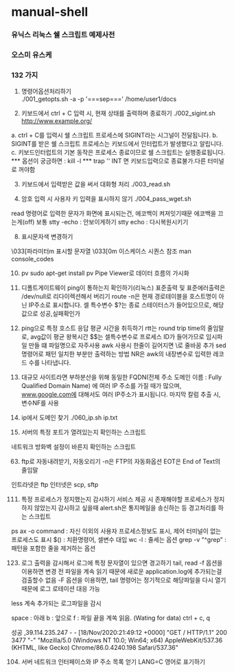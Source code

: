 # manual-shell

### 유닉스 리눅스 쉘 스크립트 예제사전
### 오스미 유스케
### 132 가지

001. 명령어옵션처리하기  
./001_getopts.sh -a -p '===sep===' /home/user1/docs

002. 키보드에서 ctrl + C 입력 시, 현재 상태를 출력하며 종료하기
./002_sigint.sh http://www.example.org/

a. ctrl + C를 입력시 쉘 스크립트 프로세스에 SIGINT라는 시그널이 전달됩니다.
b. SIGINT를 받은 쉘 스크립트 프로세스는 키보드에서 인터럽트가 발생했다고 알립니다.
c. 키보드인터럽트의 기본 동작은 프로세스 종료이므로 쉘 스크립트는 실행종료됩니다.
*** 옵션이 궁금하면 : kill -l
*** trap '' INT 면 키보드입력으로 종료불가.다른 터미널로 꺼야함

003. 키보드에서 입력받은 값을 써서 대화형 처리
./003_read.sh

004. 암호 입력 시 사용자 키 입력을 표시하지 않기
./004_pass_wget.sh

read 명령어로 입력한 문자가 화면에 표시되는건, 에코백이 켜져잇기때문
에코백을 끄는게(off) 보통
stty -echo : 안보이게하기 
stty echo : 다시복원시키기

008. 표시문자색 변경하기

\033[파라미터m 표시할 문자열 \033[0m
이스케이스 시퀀스 참조
man console_codes

010. pv
sudo apt-get install pv
Pipe Viewer로 데이터 흐름의 가시화

055. 디폴트게이트웨이 ping이 통하는지 확인하기(리눅스)
표준출력 및 표준에러출력은 /dev/null로 리다이렉션해서 버리기
route -n은 현재 경로테이블을 호스트명이 아닌 IP주소로 표시합니다.
셀 특수변수 $?는 종료 스테이터스가 들어있으므로, 해당 값으로 성공,실패확인가

057. ping으로 특정 호스트 응답 평균 시간을 취득하기
rtt는 round trip time의 줄임말로, avg값이 평균 왕복시간
$$는 셀특수변수로 프로세스 ID가 들어가므로 임시파일 만들 떄 파일명으로 자주사용
awk 사용시 한줄이 길어지면 \로 줄바꿈 추가
sed 명령어로 패턴 일치한 부분만 출력하는 방법
NR은 awk의 내장변수로 입력한 레코드 수를 나타냅니다.

059. 대규모 사이트라면 부하분산을 위해 동일한 FQDN(전체 주소 도메인 이름 : Fully Qualified Domain Name)
에 여러 IP 주소를 가질 때가 많으며, www.google.com에 대해서도 여러 IP주소가 표시됩니다.
마지막 칼럼 추출 시, 변수NF를 사용

060. ip에서 도메인 찾기
./060_ip.sh ip.txt

061. 서버의 특정 포트가 열려있는지 확인하는 스크립트

네트워크 방화벽 설정이 바른지 확인하는 스크립트

063. ftp로 자동내려받기, 자동오리기
-n은 FTP의 자동화옵션
EOT은 End of Text의 줄임말

인트라넷은 ftp
인터넷은 scp, sftp

111. 특정 프로세스가 정지했는지 감시하기
서비스 제공 시 존재해야할 프로세스가 정지하지 않았는지 감시하고 싶을때
alert.sh은 통지메일을 송신하는 등 경고처리를 하는 스크립트

ps ax -o command : 자신 이외의 사용자 프로세스정보도 표시, 제어 터미널이 없는 프로세스도 표시
$() : 치환명령어, 셀변수 대입
wc -l : 줄세는 옵션
grep -v "^grep" : 패턴을 포함한 줄을 제거하는 옵션


123. 로그 출력을 감시해서 로그에 특정 문자열이 있으면 경고하기
tail, read
-f 옵션을 이용하면 변경 전 파일을 계속 읽기 때문에 새로운 application.log에 추가되는걸 검출할수 없음
-F 옵션을 이용하면, tail 명령어는 정기적으로 해당파일을 다시 열기때문에 로그 로테이션 대응 가능

less
계속 추가되는 로그파일을 감시

space : 아래
b : 앞으로
f : 파일 끝을 계쏙 읽음. (Wating for data)
ctrl + c, q

성공 ,39.114.235.247 - - [18/Nov/2020:21:49:12 +0000] "GET / HTTP/1.1" 200 3477 "-" "Mozilla/5.0 (Windows NT 10.0; Win64; x64) AppleWebKit/537.36 (KHTML, like Gecko) Chrome/86.0.4240.198 Safari/537.36"

104. 서버 네트워크 인터페이스와 IP 주소 목록 얻기
LANG=C 영어로 표기하기

